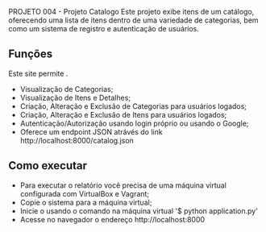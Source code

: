 PROJETO 004 - Projeto Catalogo
Este projeto exibe itens de um catálogo, oferecendo uma lista de itens dentro de uma variedade de categorias, bem como um sistema de registro e autenticação de usuários.

## Funções
Este site permite .
* Visualização de Categorias;
* Visualização de Itens e Detalhes;
* Criação, Alteração e Exclusão de Categorias para usuários logados;
* Criação, Alteração e Exclusão de Itens para usuários logados;
* Autenticação/Autorização usando login próprio ou usando o Google;
* Oferece um endpoint JSON atrávés do link http://localhost:8000/catalog.json

## Como executar
* Para executar o relatório você precisa de uma máquina virtual configurada com VirtualBox e Vagrant;
* Copie o sistema para a máquina virtual;
* Inicie o usando o comando na máquina virtual '$ python application.py'
* Acesse no navegador o endereço http://localhost:8000
